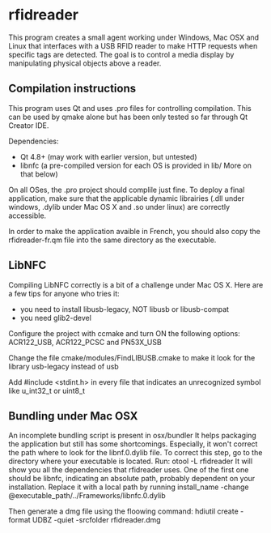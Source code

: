 rfidreader
==========

This program creates a small agent working under Windows, Mac OSX and Linux that interfaces with a USB RFID reader to make HTTP requests when specific tags are detected. The goal is to control a media display by manipulating physical objects above a reader.

Compilation instructions
------------------------

This program uses Qt and uses .pro files for controlling compilation. This can be used by qmake alone but has been only tested so far through Qt Creator IDE.

Dependencies:

- Qt 4.8+ (may work with earlier version, but untested) 
- libnfc (a pre-compiled version for each OS is provided in lib/ More on that below)

On all OSes, the .pro project should complile just fine. To deploy a final application, make sure that the applicable dynamic librairies (.dll under windows, .dylib under Mac OS X and .so under linux) are correctly accessible. 

In order to make the application avaible in French, you should also copy the rfidreader-fr.qm file into the same directory as the executable.

LibNFC
------

Compiling LibNFC correctly is a bit of a challenge under Mac OS X. Here are a few tips for anyone who tries it:
- you need to install libusb-legacy, NOT libusb or libusb-compat
- you need glib2-devel

Configure the project with ccmake and turn ON the following options: ACR122_USB, ACR122_PCSC and PN53X_USB

Change the file cmake/modules/FindLIBUSB.cmake to make it look for the library usb-legacy instead of usb

Add #include <stdint.h> in every file that indicates an unrecognized symbol like u_int32_t or uint8_t

Bundling under Mac OSX
----------------------

An incomplete bundling script is present in osx/bundler 
It helps packaging the application but still has some shortcomings. Especially, it won't correct the path where to look for the libnf.0.dylib file. To correct this step, go to the directory where your executable is located. Run:
 otool -L rfidreader
It will show you all the dependencies that rfidreader uses. One of the first one should be libnfc, indicating an absolute path, probably dependent on your installation. Replace it with a local path by running
 install_name -change <absolute path to libnfc.0.dylib> @executable_path/../Frameworks/libnfc.0.dylib

Then generate a dmg file using the floowing command:
 hdiutil create -format UDBZ -quiet -srcfolder <path to rfidreader.app> rfidreader.dmg
